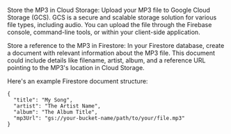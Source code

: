 Store the MP3 in Cloud Storage: Upload your MP3 file to Google Cloud Storage (GCS). GCS is a secure and scalable storage solution for various file types, including audio.  You can upload the file through the Firebase console, command-line tools, or within your client-side application.

Store a reference to the MP3 in Firestore: In your Firestore database, create a document with relevant information about the MP3 file. This document could include details like filename, artist, album, and a reference URL pointing to the MP3's location in Cloud Storage.

Here's an example Firestore document structure:

```
{
  "title": "My Song",
  "artist": "The Artist Name",
  "album": "The Album Title",
  "mp3Url": "gs://your-bucket-name/path/to/your/file.mp3"
}
```